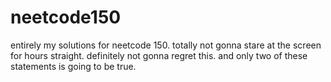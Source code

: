 # neetcode150
entirely my solutions for neetcode 150. totally not gonna stare at the screen for hours straight. definitely not gonna regret this. and only two of these statements is going to be true.
